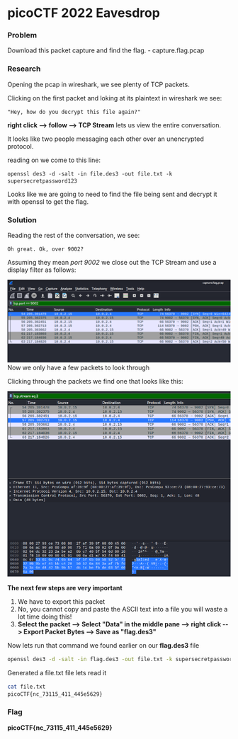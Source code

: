 # picoCTF 2022 Eavesdrop
### Problem ###
Download this packet capture and find the flag.
	- capture.flag.pcap

### Research ###
Opening the pcap in wireshark, we see plenty of TCP packets.

Clicking on the first packet and loking at its plaintext in wireshark we see:
``````
"Hey, how do you decrypt this file again?"
``````
**right click --> follow --> TCP Stream** lets us view the entire conversation. 

It looks like two people messaging each other over an unencrypted protocol. 

reading on we come to this line:

``````
openssl des3 -d -salt -in file.des3 -out file.txt -k supersecretpassword123
``````
Looks like we are going to need to find the file being sent and decrypt it with openssl to get the flag. 

### Solution ###
Reading the rest of the conversation, we see:

``````
Oh great. Ok, over 9002?
``````

Assuming they mean _port 9002_ we close out the TCP Stream and use a display filter as follows:

![alt text](../images/eavesDrop_DisplayFilter.png)
Now we only have a few packets to look through

Clicking through the packets we find one that looks like this: 

![alt text](../images/eavesDrop_FoundSalted.png)


**The next few steps are very important**

1. We have to export this packet
2. No, you cannot copy and paste the ASCII text into a file you will waste a lot time doing this!
3. **Select the packet --> Select "Data" in the middle pane --> right click --> Export Packet Bytes --> Save as "flag.des3"**

Now lets run that command we found earlier on our **flag.des3** file 

``````bash
openssl des3 -d -salt -in flag.des3 -out file.txt -k supersecretpassword123
``````

Generated a file.txt file lets read it

``````bash
cat file.txt 
picoCTF{nc_73115_411_445e5629}
``````

### Flag ###
**picoCTF{nc_73115_411_445e5629}**


